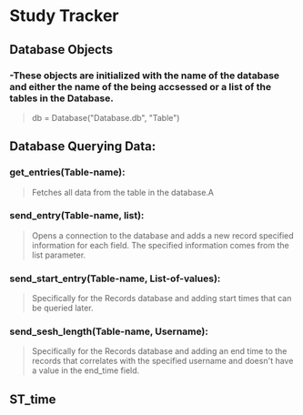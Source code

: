 # Study Tracker
## Database Objects
### -These objects are initialized with the name of the database and either the name of the being accsessed or a list of the tables in the Database.
> db = Database("Database.db", "Table")
## Database Querying Data:
### get_entries(Table-name):
> Fetches all data from the table in the database.A
### send_entry(Table-name, list):
> Opens a connection to the database and adds a new record specified information for each field. The specified information comes from the list parameter.
### send_start_entry(Table-name, List-of-values):
> Specifically for the Records database and adding start times that can be queried later.
### send_sesh_length(Table-name, Username):
> Specifically for the Records database and adding an end time to the records that correlates with the specified username and doesn't have a value in the end_time field.
## ST_time
